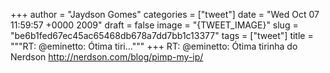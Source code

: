 
+++
author = "Jaydson Gomes"
categories = ["tweet"]
date = "Wed Oct 07 11:59:57 +0000 2009"
draft = false
image = "{TWEET_IMAGE}"
slug = "be6b1fed67ec45ac65468db678a7dd7bb1c13377"
tags = ["tweet"]
title = """RT: @eminetto: Ótima tiri..."""
+++
RT: @eminetto: Ótima tirinha do Nerdson http://nerdson.com/blog/pimp-my-ip/
